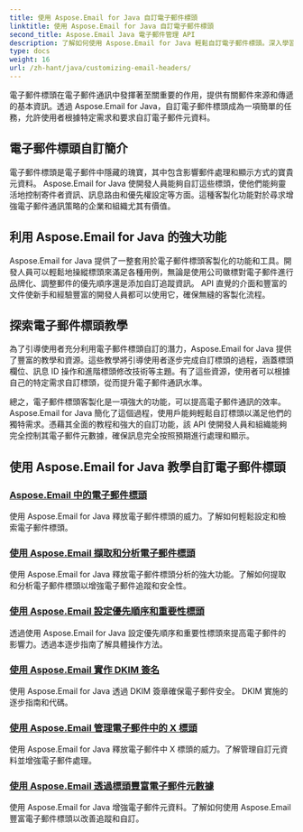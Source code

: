 ```yaml
---
title: 使用 Aspose.Email for Java 自訂電子郵件標頭
linktitle: 使用 Aspose.Email for Java 自訂電子郵件標頭
second_title: Aspose.Email Java 電子郵件管理 API
description: 了解如何使用 Aspose.Email for Java 輕鬆自訂電子郵件標頭。深入學習教學課程並利用電子郵件標頭自訂的強大功能。
type: docs
weight: 16
url: /zh-hant/java/customizing-email-headers/
---
```


電子郵件標頭在電子郵件通訊中發揮著至關重要的作用，提供有關郵件來源和傳遞的基本資訊。透過 Aspose.Email for Java，自訂電子郵件標頭成為一項簡單的任務，允許使用者根據特定需求和要求自訂電子郵件元資料。

## 電子郵件標頭自訂簡介

電子郵件標頭是電子郵件中隱藏的瑰寶，其中包含影響郵件處理和顯示方式的寶貴元資料。 Aspose.Email for Java 使開發人員能夠自訂這些標頭，使他們能夠靈活地控制寄件者資訊、訊息路由和優先權設定等方面。這種客製化功能對於尋求增強電子郵件通訊策略的企業和組織尤其有價值。

## 利用 Aspose.Email for Java 的強大功能

Aspose.Email for Java 提供了一整套用於電子郵件標頭客製化的功能和工具。開發人員可以輕鬆地操縱標頭來滿足各種用例，無論是使用公司徽標對電子郵件進行品牌化、調整郵件的優先順序還是添加自訂追蹤資訊。 API 直覺的介面和豐富的文件使新手和經驗豐富的開發人員都可以使用它，確保無縫的客製化流程。

## 探索電子郵件標頭教學

為了引導使用者充分利用電子郵件標頭自訂的潛力，Aspose.Email for Java 提供了豐富的教學和資源。這些教學將引導使用者逐步完成自訂標頭的過程，涵蓋標頭欄位、訊息 ID 操作和進階標頭修改技術等主題。有了這些資源，使用者可以根據自己的特定需求自訂標頭，從而提升電子郵件通訊水準。

總之，電子郵件標頭客製化是一項強大的功能，可以提高電子郵件通訊的效率。 Aspose.Email for Java 簡化了這個過程，使用戶能夠輕鬆自訂標頭以滿足他們的獨特需求。憑藉其全面的教程和強大的自訂功能，該 API 使開發人員和組織能夠完全控制其電子郵件元數據，確保訊息完全按照預期進行處理和顯示。

## 使用 Aspose.Email for Java 教學自訂電子郵件標頭
### [Aspose.Email 中的電子郵件標頭](./email-headers/)
使用 Aspose.Email for Java 釋放電子郵件標頭的威力。了解如何輕鬆設定和檢索電子郵件標頭。
### [使用 Aspose.Email 擷取和分析電子郵件標頭](./extracting-and-analyzing-email-headers/)
使用 Aspose.Email for Java 釋放電子郵件標頭分析的強大功能。了解如何提取和分析電子郵件標頭以增強電子郵件追蹤和安全性。
### [使用 Aspose.Email 設定優先順序和重要性標頭](./setting-priority-and-importance-headers/)
透過使用 Aspose.Email for Java 設定優先順序和重要性標頭來提高電子郵件的影響力。透過本逐步指南了解具體操作方法。
### [使用 Aspose.Email 實作 DKIM 簽名](./dkim-signatures-implementation/)
使用 Aspose.Email for Java 透過 DKIM 簽章確保電子郵件安全。 DKIM 實施的逐步指南和代碼。
### [使用 Aspose.Email 管理電子郵件中的 X 標頭](./managing-x-headers-in-email-messages/)
使用 Aspose.Email for Java 釋放電子郵件中 X 標頭的威力。了解管理自訂元資料並增強電子郵件處理。
### [使用 Aspose.Email 透過標頭豐富電子郵件元數據](./enriching-email-metadata-through-headers/)
使用 Aspose.Email for Java 增強電子郵件元資料。了解如何使用 Aspose.Email 豐富電子郵件標頭以改善追蹤和自訂。